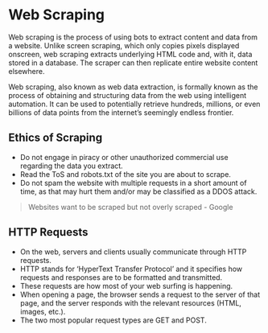 # Web Scraping

Web scraping is the process of using bots to extract content and data from a website. Unlike screen scraping, which only copies pixels displayed onscreen, web scraping extracts underlying HTML code and, with it, data stored in a database. The scraper can then replicate entire website content elsewhere.

Web scraping, also known as web data extraction, is formally known as the process of obtaining and structuring data from the web using intelligent
automation.
It can be used to potentially retrieve hundreds, millions, or even billions of data points from the internet’s seemingly endless frontier.

## Ethics of Scraping

* Do not engage in piracy or other unauthorized commercial use regarding the data you extract.
* Read the ToS and robots.txt of the site you are about to scrape.
* Do not spam the website with multiple requests in a short amount of time, as that may hurt them and/or may be classified as a DDOS attack.

> Websites want to be scraped but not overly scraped - Google 

## HTTP Requests 

* On the web, servers and clients usually communicate through HTTP requests.
* HTTP stands for ‘HyperText Transfer Protocol’ and it specifies how requests and responses are to be formatted and transmitted. 
* These requests are how most of your web surfing is happening. 
* When opening a page, the browser sends a request to the server of that page, and the server responds with the relevant resources (HTML, images, etc.).
* The two most popular request types are GET and POST.

